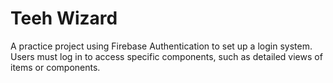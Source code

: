 # Teeh Wizard
A practice project using Firebase Authentication to set up a login system. Users must log in to access specific components, such as detailed views of items or components.
